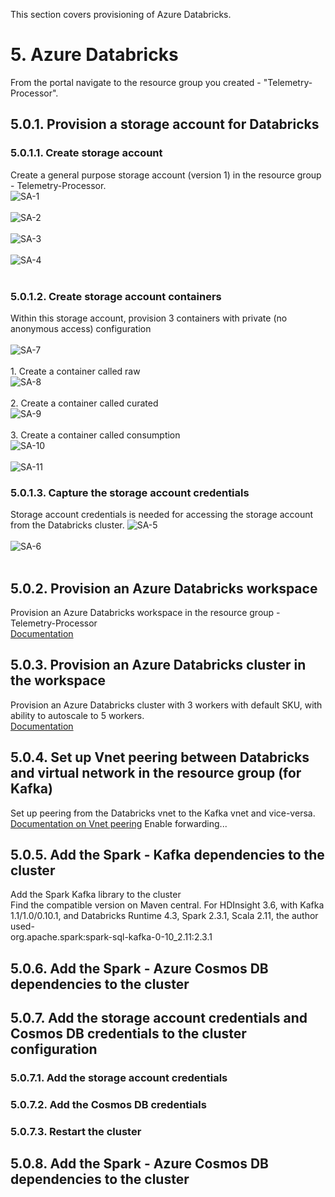 
This section covers provisioning of Azure Databricks.

# 5. Azure Databricks
From the portal navigate to the resource group you created - "Telemetry-Processor".

## 5.0.1.  Provision a storage account for Databricks 
### 5.0.1.1.  Create storage account
Create a general purpose storage account (version 1) in the resource group - Telemetry-Processor.<br>
![SA-1](../images/CreateStorageAcct-1.png)
<br>
<br>
![SA-2](../images/CreateStorageAcct-2.png)
<br>
<br>
![SA-3](../images/CreateStorageAcct-3.png)
<br>
<br>
![SA-4](../images/CreateStorageAcct-4.png)
<br><br>

### 5.0.1.2.  Create storage account containers
Within this storage account, provision 3 containers with private (no anonymous access) configuration<br><br>
![SA-7](../images/CreateStorageAcct-7.png)
<br><br>1.  Create a container called raw<br>
![SA-8](../images/CreateStorageAcct-8.png)
<br><br>2.  Create a container called curated<br>
![SA-9](../images/CreateStorageAcct-9.png)
<br><br>3.  Create a container called consumption<br>
![SA-10](../images/CreateStorageAcct-10.png)
<br><br>
![SA-11](../images/CreateStorageAcct-11.png)

### 5.0.1.3. Capture the storage account credentials
Storage account credentials is needed for accessing the storage account from the Databricks cluster.
![SA-5](../images/CreateStorageAcct-5.png)
<br><br>
![SA-6](../images/CreateStorageAcct-6.png)
<br><br>

## 5.0.2. Provision an Azure Databricks workspace
Provision an Azure Databricks workspace in the resource group - Telemetry-Processor<br>
[Documentation](https://docs.microsoft.com/en-us/azure/azure-databricks/quickstart-create-databricks-workspace-portal)

## 5.0.3. Provision an Azure Databricks cluster in the workspace
Provision an Azure Databricks cluster with 3 workers with default SKU, with ability to autoscale to 5 workers.<br>
[Documentation](https://docs.microsoft.com/en-us/azure/azure-databricks/quickstart-create-databricks-workspace-portal#create-a-spark-cluster-in-databricks)

## 5.0.4. Set up Vnet peering between Databricks and virtual network in the resource group (for Kafka)
Set up peering from the Databricks vnet to the Kafka vnet and vice-versa.<br>
[Documentation on Vnet peering](https://docs.azuredatabricks.net/administration-guide/cloud-configurations/azure/vnet-peering.html#vnet-peering)
Enable forwarding...

## 5.0.5. Add the Spark - Kafka dependencies to the cluster
Add the Spark Kafka library to the cluster<br>
Find the compatible version on Maven central.  For HDInsight 3.6, with Kafka 1.1/1.0/0.10.1, and Databricks Runtime 4.3, Spark 2.3.1, Scala 2.11, the author used-<br>
org.apache.spark:spark-sql-kafka-0-10_2.11:2.3.1

## 5.0.6. Add the Spark - Azure Cosmos DB dependencies to the cluster

## 5.0.7. Add the storage account credentials and Cosmos DB credentials to the cluster configuration
### 5.0.7.1. Add the storage account credentials

### 5.0.7.2. Add the Cosmos DB credentials

### 5.0.7.3. Restart the cluster


## 5.0.8. Add the Spark - Azure Cosmos DB dependencies to the cluster
